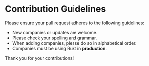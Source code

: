 # Contribution Guidelines

Please ensure your pull request adheres to the following guidelines:

* New companies or updates are welcome.
* Please check your spelling and grammar.
* When adding companies, please do so in alphabetical order.
* Companies must be using Rust in **production**.

Thank you for your contributions!
